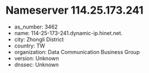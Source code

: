 # Nameserver 114.25.173.241

* as_number: 3462
* name: 114-25-173-241.dynamic-ip.hinet.net.
* city: Zhongli District
* country: TW
* organization: Data Communication Business Group
* version: Unknown
* dnssec: Unknown
